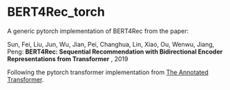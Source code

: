 # BERT4Rec_torch

A generic pytorch implementation of BERT4Rec from the paper:

Sun, Fei, Liu, Jun, Wu, Jian, Pei, Changhua, Lin, Xiao, Ou, Wenwu, Jiang, Peng: **BERT4Rec: Sequential Recommendation with Bidirectional Encoder Representations from Transformer** , 2019

Following the pytorch transformer implementation from [The Annotated Transformer](http://nlp.seas.harvard.edu/annotated-transformer/).

